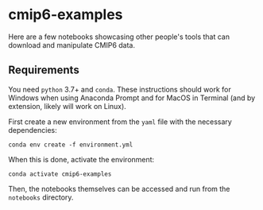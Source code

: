 # cmip6-examples
Here are a few notebooks showcasing other people's tools that can download and manipulate CMIP6 data.

## Requirements

You need `python` 3.7+ and `conda`. These instructions should work for Windows when using Anaconda Prompt and for MacOS in Terminal (and by extension, likely will work on Linux).

First create a new environment from the `yaml` file with the necessary dependencies:

```
conda env create -f environment.yml
```

When this is done, activate the environment:

```
conda activate cmip6-examples
```

Then, the notebooks themselves can be accessed and run from the `notebooks` directory.
